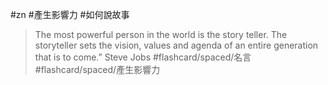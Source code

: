 #zn #產生影響力 #如何說故事 

> The most powerful person in the world is the story teller. The storyteller sets the vision, values and agenda of an entire generation that is to come.” Steve Jobs #flashcard/spaced/名言 #flashcard/spaced/產生影響力